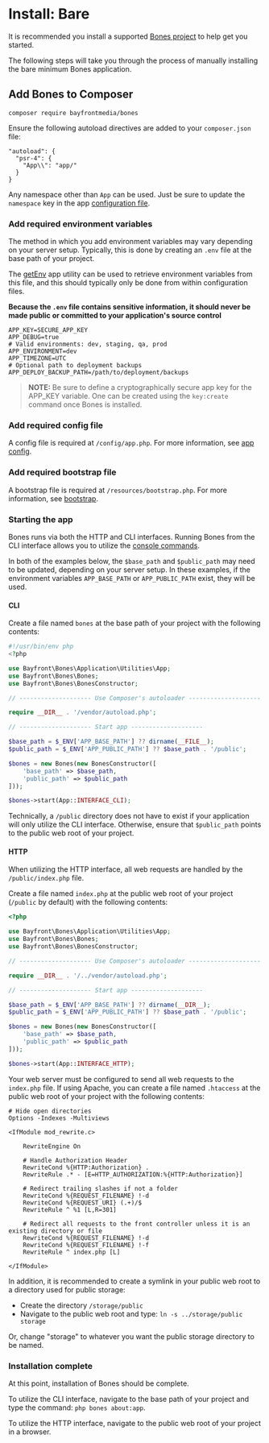 # Install: Bare

It is recommended you install a supported [Bones project](../../README.md#installation) to help get you started.

The following steps will take you through the process of manually installing the bare minimum Bones application.

## Add Bones to Composer

```shell
composer require bayfrontmedia/bones
```

Ensure the following autoload directives are added to your `composer.json` file:

```
"autoload": {
  "psr-4": {
    "App\\": "app/"
  }
}
```

Any namespace other than `App` can be used. Just be sure to update the `namespace` key in the app [configuration file](#add-required-config-file).

### Add required environment variables

The method in which you add environment variables may vary depending on your server setup.
Typically, this is done by creating an `.env` file at the base path of your project.

The [getEnv](../utilities/app.md#getenv) app utility can be used to retrieve environment variables from this file,
and this should typically only be done from within configuration files.

**Because the `.env` file contains sensitive information,
it should never be made public or committed to your application's source control**

```dotenv
APP_KEY=SECURE_APP_KEY
APP_DEBUG=true
# Valid environments: dev, staging, qa, prod
APP_ENVIRONMENT=dev
APP_TIMEZONE=UTC
# Optional path to deployment backups
APP_DEPLOY_BACKUP_PATH=/path/to/deployment/backups
```

> **NOTE:** Be sure to define a cryptographically secure app key for the APP_KEY variable.
One can be created using the `key:create` command once Bones is installed.

### Add required config file

A config file is required at `/config/app.php`. For more information, see [app config](../usage/config.md).

### Add required bootstrap file

A bootstrap file is required at `/resources/bootstrap.php`. For more information, see [bootstrap](../usage/bootstrap.md).

### Starting the app

Bones runs via both the HTTP and CLI interfaces. Running Bones from the CLI interface allows you to utilize the [console commands](../usage/console.md).

In both of the examples below, the `$base_path` and `$public_path` may need to be updated, depending on your server setup.
In these examples, if the environment variables `APP_BASE_PATH` or `APP_PUBLIC_PATH` exist, they will be used.

#### CLI

Create a file named `bones` at the base path of your project with the following contents:

```php
#!/usr/bin/env php
<?php

use Bayfront\Bones\Application\Utilities\App;
use Bayfront\Bones\Bones;
use Bayfront\Bones\BonesConstructor;

// -------------------- Use Composer's autoloader --------------------

require __DIR__ . '/vendor/autoload.php';

// -------------------- Start app --------------------

$base_path = $_ENV['APP_BASE_PATH'] ?? dirname(__FILE__);
$public_path = $_ENV['APP_PUBLIC_PATH'] ?? $base_path . '/public';

$bones = new Bones(new BonesConstructor([
    'base_path' => $base_path,
    'public_path' => $public_path
]));

$bones->start(App::INTERFACE_CLI);
```

Technically, a `/public` directory does not have to exist if your application will only utilize the CLI interface.
Otherwise, ensure that `$public_path` points to the public web root of your project.

#### HTTP

When utilizing the HTTP interface, all web requests are handled by the `/public/index.php` file.

Create a file named `index.php` at the public web root of your project (`/public` by default) with the following contents:

```php
<?php

use Bayfront\Bones\Application\Utilities\App;
use Bayfront\Bones\Bones;
use Bayfront\Bones\BonesConstructor;

// -------------------- Use Composer's autoloader --------------------

require __DIR__ . '/../vendor/autoload.php';

// -------------------- Start app --------------------

$base_path = $_ENV['APP_BASE_PATH'] ?? dirname(__DIR__);
$public_path = $_ENV['APP_PUBLIC_PATH'] ?? $base_path . '/public';

$bones = new Bones(new BonesConstructor([
    'base_path' => $base_path,
    'public_path' => $public_path
]));

$bones->start(App::INTERFACE_HTTP);
```

Your web server must be configured to send all web requests to the `index.php` file.
If using Apache, you can create a file named `.htaccess` at the public web root of your project with the following contents:

```
# Hide open directories
Options -Indexes -Multiviews

<IfModule mod_rewrite.c>

    RewriteEngine On

    # Handle Authorization Header
    RewriteCond %{HTTP:Authorization} .
    RewriteRule .* - [E=HTTP_AUTHORIZATION:%{HTTP:Authorization}]

    # Redirect trailing slashes if not a folder
    RewriteCond %{REQUEST_FILENAME} !-d
    RewriteCond %{REQUEST_URI} (.+)/$
    RewriteRule ^ %1 [L,R=301]

    # Redirect all requests to the front controller unless it is an existing directory or file
    RewriteCond %{REQUEST_FILENAME} !-d
    RewriteCond %{REQUEST_FILENAME} !-f
    RewriteRule ^ index.php [L]

</IfModule>
```

In addition, it is recommended to create a symlink in your public web root to a directory used for public storage:

- Create the directory `/storage/public`
- Navigate to the public web root and type: `ln -s ../storage/public storage`

Or, change "storage" to whatever you want the public storage directory to be named.

### Installation complete

At this point, installation of Bones should be complete.

To utilize the CLI interface, navigate to the base path of your project and type the command: `php bones about:app`.

To utilize the HTTP interface, navigate to the public web root of your project in a browser.